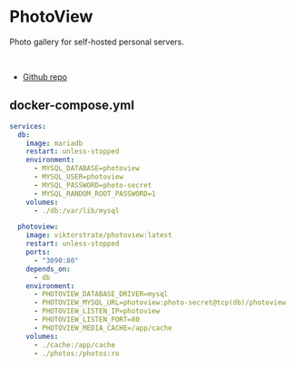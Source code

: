 # PhotoView

Photo gallery for self-hosted personal servers.

<br>

- [Github repo](https://github.com/viktorstrate/photoview)


## docker-compose.yml
```yml
services:
  db:
    image: mariadb
    restart: unless-stopped
    environment:
      - MYSQL_DATABASE=photoview
      - MYSQL_USER=photoview
      - MYSQL_PASSWORD=photo-secret
      - MYSQL_RANDOM_ROOT_PASSWORD=1
    volumes:
      - ./db:/var/lib/mysql

  photoview:
    image: viktorstrate/photoview:latest
    restart: unless-stopped
    ports:
      - "3090:80"
    depends_on:
      - db
    environment:
      - PHOTOVIEW_DATABASE_DRIVER=mysql
      - PHOTOVIEW_MYSQL_URL=photoview:photo-secret@tcp(db)/photoview
      - PHOTOVIEW_LISTEN_IP=photoview
      - PHOTOVIEW_LISTEN_PORT=80
      - PHOTOVIEW_MEDIA_CACHE=/app/cache
    volumes:
      - ./cache:/app/cache
      - ./photos:/photos:ro
```
